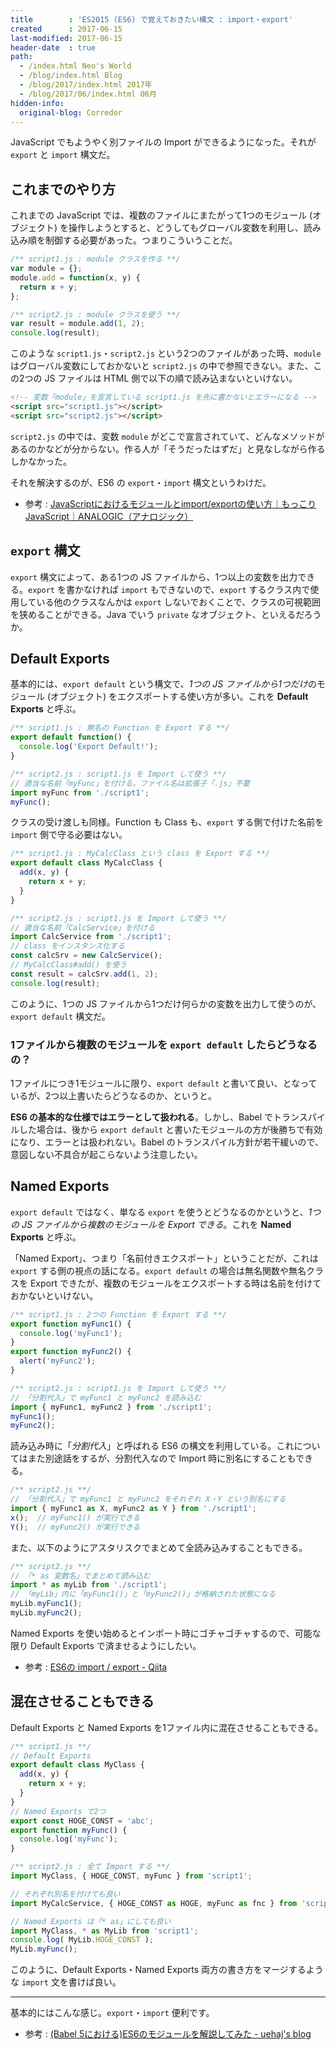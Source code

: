 ```yaml
---
title        : 'ES2015 (ES6) で覚えておきたい構文 : import・export'
created      : 2017-06-15
last-modified: 2017-06-15
header-date  : true
path:
  - /index.html Neo's World
  - /blog/index.html Blog
  - /blog/2017/index.html 2017年
  - /blog/2017/06/index.html 06月
hidden-info:
  original-blog: Corredor
---
```


JavaScript でもようやく別ファイルの Import ができるようになった。それが `export` と `import` 構文だ。

## これまでのやり方

これまでの JavaScript では、複数のファイルにまたがって1つのモジュール (オブジェクト) を操作しようとすると、どうしてもグローバル変数を利用し、読み込み順を制御する必要があった。つまりこういうことだ。

```javascript
/** script1.js : module クラスを作る **/
var module = {};
module.add = function(x, y) {
  return x + y;
};

/** script2.js : module クラスを使う **/
var result = module.add(1, 2);
console.log(result);
```

このような `script1.js`・`script2.js` という2つのファイルがあった時、`module` はグローバル変数にしておかないと `script2.js` の中で参照できない。また、この2つの JS ファイルは HTML 側で以下の順で読み込まないといけない。

```html
<!-- 変数「module」を宣言している script1.js を先に書かないとエラーになる -->
<script src="script1.js"></script>
<script src="script2.js"></script>
```

`script2.js` の中では、変数 `module` がどこで宣言されていて、どんなメソッドがあるのかなどが分からない。作る人が「そうだったはずだ」と見なしながら作るしかなかった。

それを解決するのが、ES6 の `export`・`import` 構文というわけだ。

- 参考 : [JavaScriptにおけるモジュールとimport/exportの使い方｜もっこりJavaScript｜ANALOGIC（アナロジック）](http://analogic.jp/module-summary/)

## `export` 構文

`export` 構文によって、ある1つの JS ファイルから、1つ以上の変数を出力できる。`export` を書かなければ `import` もできないので、`export` するクラス内で使用している他のクラスなんかは `export` しないでおくことで、クラスの可視範囲を狭めることができる。Java でいう `private` なオブジェクト、といえるだろうか。

## Default Exports

基本的には、`export default` という構文で、*1つの JS ファイルから1つだけ*のモジュール (オブジェクト) をエクスポートする使い方が多い。これを **Default Exports** と呼ぶ。

```javascript
/** script1.js : 無名の Function を Export する **/
export default function() {
  console.log('Export Default!');
}

/** script2.js : script1.js を Import して使う **/
// 適当な名前「myFunc」を付ける。ファイル名は拡張子「.js」不要
import myFunc from './script1';
myFunc();
```

クラスの受け渡しも同様。Function も Class も、`export` する側で付けた名前を `import` 側で守る必要はない。

```javascript
/** script1.js : MyCalcClass という class を Export する **/
export default class MyCalcClass {
  add(x, y) {
    return x + y;
  }
}

/** script2.js : script1.js を Import して使う **/
// 適当な名前「CalcService」を付ける
import CalcService from './script1';
// class をインスタンス化する
const calcSrv = new CalcService();
// MyCalcClass#add() を使う
const result = calcSrv.add(1, 2);
console.log(result);
```

このように、1つの JS ファイルから1つだけ何らかの変数を出力して使うのが、`export default` 構文だ。

### 1ファイルから複数のモジュールを `export default` したらどうなるの？

1ファイルにつき1モジュールに限り、`export default` と書いて良い、となっているが、2つ以上書いたらどうなるのか、というと。

**ES6 の基本的な仕様ではエラーとして扱われる**。しかし、Babel でトランスパイルした場合は、後から `export default` と書いたモジュールの方が後勝ちで有効になり、エラーとは扱われない。Babel のトランスパイル方針が若干緩いので、意図しない不具合が起こらないよう注意したい。

## Named Exports

`export default` ではなく、単なる `export` を使うとどうなるのかというと、*1つの JS ファイルから複数のモジュールを Export できる*。これを **Named Exports** と呼ぶ。

「Named Export」、つまり「名前付きエクスポート」ということだが、これは `export` する側の視点の話になる。`export default` の場合は無名関数や無名クラスを Export できたが、複数のモジュールをエクスポートする時は名前を付けておかないといけない。

```javascript
/** script1.js : 2つの Function を Export する **/
export function myFunc1() {
  console.log('myFunc1');
}
export function myFunc2() {
  alert('myFunc2');
}

/** script2.js : script1.js を Import して使う **/
// 「分割代入」で myFunc1 と myFunc2 を読み込む
import { myFunc1, myFunc2 } from './script1';
myFunc1();
myFunc2();
```

読み込み時に「*分割代入*」と呼ばれる ES6 の構文を利用している。これについてはまた別途話をするが、分割代入なので Import 時に別名にすることもできる。

```javascript
/** script2.js **/
// 「分割代入」で myFunc1 と myFunc2 をそれぞれ X・Y という別名にする
import { myFunc1 as X, myFunc2 as Y } from './script1';
x();  // myFunc1() が実行できる
Y();  // myFunc2() が実行できる
```

また、以下のようにアスタリスクでまとめて全読み込みすることもできる。

```javascript
/** script2.js **/
// 「* as 変数名」でまとめて読み込む
import * as myLib from './script1';
// 「myLib」内に「myFunc1()」と「myFunc2()」が格納された状態になる
myLib.myFunc1();
myLib.myFunc2();
```

Named Exports を使い始めるとインポート時にゴチャゴチャするので、可能な限り Default Exports で済ませるようにしたい。

- 参考 : [ES6の import / export - Qiita](http://qiita.com/kiyodori/items/01d07d5c0659e539ecb9)

## 混在させることもできる

Default Exports と Named Exports を1ファイル内に混在させることもできる。

```javascript
/** script1.js **/
// Default Exports
export default class MyClass {
  add(x, y) {
    return x + y;
  }
}
// Named Exports で2つ
export const HOGE_CONST = 'abc';
export function myFunc() {
  console.log('myFunc');
}

/** script2.js : 全て Import する **/
import MyClass, { HOGE_CONST, myFunc } from 'script1';

// それぞれ別名を付けても良い
import MyCalcService, { HOGE_CONST as HOGE, myFunc as fnc } from 'script1';

// Named Exports は「* as」にしても良い
import MyClass, * as MyLib from 'script1';
console.log( MyLib.HOGE_CONST );
MyLib.myFunc();
```

このように、Default Exports・Named Exports 両方の書き方をマージするような `import` 文を書けば良い。

-----

基本的にはこんな感じ。`export`・`import` 便利です。

- 参考 : [(Babel 5における)ES6のモジュールを解説してみた - uehaj's blog](http://uehaj.hatenablog.com/entry/2015/11/07/001848)
